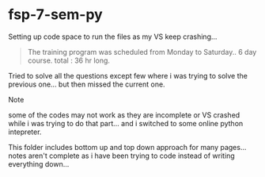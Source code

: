 # fsp-7-sem-py

Setting up code space to run the files as my VS keep crashing...

> The training program was scheduled from Monday to Saturday..
> 6 day course. total : 36 hr long.

Tried to solve all the questions except few where i was trying to solve the previous one... but then missed the current one. 

>[!note]
> some of the codes may not work as they are incomplete or VS crashed while i was trying to do that part... and i switched to some online python intepreter.

This folder includes bottom up and top down approach for many pages... notes aren't complete as i have been trying to code instead of writing everything down...
